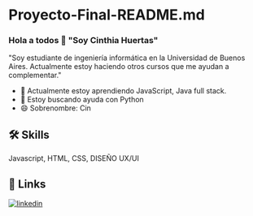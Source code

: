 # Proyecto-Final-README.md
### Hola a todos  👋 "Soy Cinthia Huertas"
"Soy estudiante de ingeniería informática en la Universidad de Buenos Aires. Actualmente estoy haciendo  otros cursos que me ayudan a complementar."
- 🧠 Actualmente estoy aprendiendo JavaScript, Java full stack.
- 🤔 Estoy buscando ayuda con Python
- 😄 Sobrenombre: Cin 
## 🛠 Skills
Javascript, HTML, CSS, DISEÑO UX/UI
## 🔗 Links
[![linkedin](https://img.shields.io/badge/linkedin-0A66C2?style=for-the-badge&logo=linkedin&logoColor=white)](https://www.linkedin.com/in/cinthia-valeria-huertas-arellano-5b0336174/)
